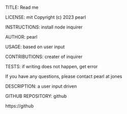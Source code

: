 TITLE: Read me

LICENSE: mit Copyright (c) 2023 pearl

INSTRUCTIONS: install node inquirer

AUTHOR: pearl

USAGE: based on user input

CONTRIBUTIONS: creater of inquirer

TESTS: if writing does not happen, get error

If you have any questions, please contact pearl at jones

DESCRIPTION: a user input driven

GITHUB REPOSITORY: github

https://github


